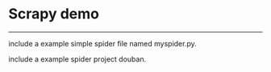 # Scrapy demo
-----

include a example simple spider file named myspider.py.

include a example spider project douban.
